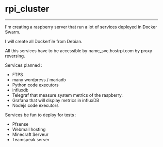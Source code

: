 # rpi_cluster
---
I'm creating a raspberry server that run a lot of services deployed in Docker Swarm.

I will create all Dockerfile from Debian.

All this services have to be accessible by name_svc.hostrpi.com by proxy reversing.

Services planned :
- FTPS
- many wordpress / mariadb
- Python code executors
- influxdb
- Telegraf that measure system metrics of the raspberry.
- Grafana that will display metrics in influxDB
- Nodejs code executors

Services be fun to deploy for tests :
- Pfsense
- Webmail hosting
- Minecraft Serveur
- Teamspeak server
